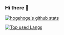 ### Hi there 👋

<!-- リポジトリステータス -->
[![hogehoge's github stats](https://github-readme-stats.vercel.app/api?username=taiseisunaga&hide=contribs&count_private=true&show_icons=true&theme=tokyonight)](https://github.com/taiseisunaga/)

<!-- ソースコード統計 -->
[![Top used Langs](https://github-readme-stats.vercel.app/api/top-langs/?username=taiseisunaga&layout=compact&theme=tokyonight)](https://github.com/taiseisunaga/)

<!--
**taiseisunaga/taiseisunaga** is a ✨ _special_ ✨ repository because its `README.md` (this file) appears on your GitHub profile.

Here are some ideas to get you started:

- 🔭 I’m currently working on ...
- 🌱 I’m currently learning ...
- 👯 I’m looking to collaborate on ...
- 🤔 I’m looking for help with ...
- 💬 Ask me about ...
- 📫 How to reach me: ...
- 😄 Pronouns: ...
- ⚡ Fun fact: ...
-->
